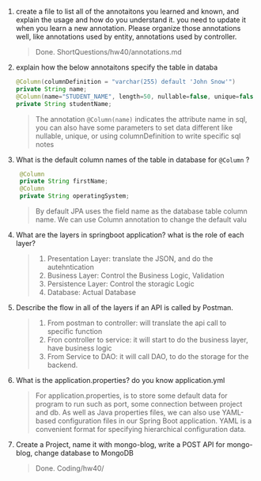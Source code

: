 1. create a file to list all of the annotaitons you learned and known, and explain the usage and how do you understand it. you need to update it when you learn a new annotation. Please organize those annotations well, like annotations used by entity, annotations used by controller. 
   
    > Done. ShortQuestions/hw40/annotations.md

2.  explain how the below annotaitons specify the table in databa
    ```Java
    @Column(columnDefinition = "varchar(255) default 'John Snow'")
    private String name;
    @Column(name="STUDENT_NAME", length=50, nullable=false, unique=false)
    private String studentName;
    ```

    > The annotation `@Column(name)` indicates the attribute name in sql, you can also have some parameters to set data different like nullable, unique, or using columnDefinition to write specific sql notes 

3. What is the default column names of the table in database for `@Column` ?
   ```Java
    @Column
    private String firstName;
    @Column
    private String operatingSystem;
   ```

    >  By default JPA uses the field name as the database table column name. We can use Column annotation to change the default valu


4. What are the layers in springboot application? what is the role of each layer?

   > 1. Presentation Layer: translate the JSON, and do the autehntication 
   > 2. Business Layer: Control the Business Logic, Validation 
   > 3. Persistence Layer: Control the storagic Logic 
   > 4. Database: Actual Database 

5. Describe the flow in all of the layers if an API is called by Postman.

   > 1. From postman to controller: will translate the api call to specific function 
   > 2. Fron controller to service: it will start to do the business layer, have business logic 
   > 3. From Service to DAO: it will call DAO, to do the storage for the backend. 

6. What is the application.properties? do you know application.yml
   
    > For application.properties, is to store some default data for program to run such as port, some connection between project and db. 
    > As well as Java properties files, we can also use YAML-based configuration files in our Spring Boot application. YAML is a convenient format for specifying hierarchical configuration data.

7. Create a Project, name it with mongo-blog, write a POST API for mongo-blog, change database to MongoDB

    > Done. Coding/hw40/ 
